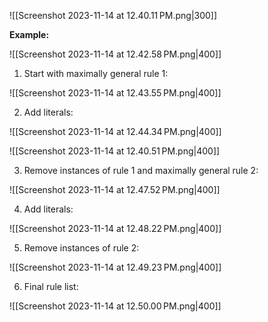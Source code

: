 ![[Screenshot 2023-11-14 at 12.40.11 PM.png|300]]

**Example:**

![[Screenshot 2023-11-14 at 12.42.58 PM.png|400]]

1. Start with maximally general rule 1:

![[Screenshot 2023-11-14 at 12.43.55 PM.png|400]]

2. Add literals:

![[Screenshot 2023-11-14 at 12.44.34 PM.png|400]]

![[Screenshot 2023-11-14 at 12.40.51 PM.png|400]]

3. Remove instances of rule 1 and maximally general rule 2:

![[Screenshot 2023-11-14 at 12.47.52 PM.png|400]]

4. Add literals:

![[Screenshot 2023-11-14 at 12.48.22 PM.png|400]]

5. Remove instances of rule 2:

![[Screenshot 2023-11-14 at 12.49.23 PM.png|400]]

6. Final rule list:

![[Screenshot 2023-11-14 at 12.50.00 PM.png|400]]